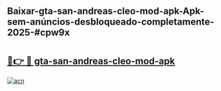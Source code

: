## Baixar-gta-san-andreas-cleo-mod-apk-Apk-sem-anúncios-desbloqueado-completamente-2025-#cpw9x

# <h2><a href="https://ainizakaria.my?title=gta-san-andreas-cleo-mod-apk&ref=20M">🔗👉 🔴 gta-san-andreas-cleo-mod-apk</a></h2>

[![acn](https://github.com/user-attachments/assets/0f9c940e-d8b0-45ae-aac7-cd30a18b3e1c)](https://ainizakaria.my?title=gta-san-andreas-cleo-mod-apk&ref=20M)

